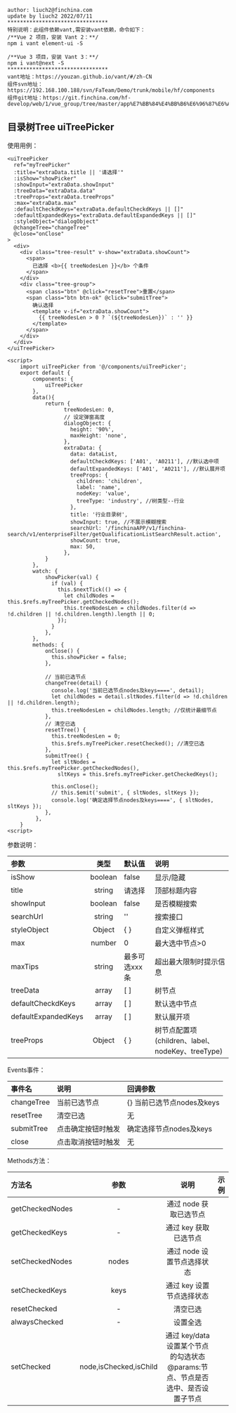 	author: liuch2@finchina.com
	update by liuch2 2022/07/11
	********************************
	特别说明：此组件依赖vant,需安装vant依赖，命令如下：
	/**Vue 2 项目，安装 Vant 2：**/
	npm i vant element-ui -S

	/**Vue 3 项目，安装 Vant 3：**/
	npm i vant@next -S
	********************************
	vant地址：https://youzan.github.io/vant/#/zh-CN
	组件svn地址：https://192.168.100.188/svn/FaTeam/Demo/trunk/mobile/hf/components
	组件git地址：https://git.finchina.com/hf-develop/web/1/vue_group/tree/master/app%E7%BB%84%E4%BB%B6%E6%96%87%E6%A1%A3/app_document


## 目录树Tree uiTreePicker ##

使用用例：

	<uiTreePicker
      ref="myTreePicker"
      :title="extraData.title || '请选择'"
      :isShow="showPicker"
      :showInput="extraData.showInput"
      :treeData="extraData.data"
      :treeProps="extraData.treeProps"
      :max="extraData.max"
      :defaultCheckdKeys="extraData.defaultCheckdKeys || []"
      :defaultExpandedKeys="extraData.defaultExpandedKeys || []"
      :styleObject="dialogObject"
      @changeTree="changeTree"
      @close="onClose"
    >
      <div>
        <div class="tree-result" v-show="extraData.showCount">
          <span>
            已选择 <b>{{ treeNodesLen }}</b> 个条件
          </span>
        </div>
        <div class="tree-group">
          <span class="btn" @click="resetTree">重置</span>
          <span class="btn btn-ok" @click="submitTree">
            确认选择
            <template v-if="extraData.showCount">
              {{ treeNodesLen > 0 ? `(${treeNodesLen})` : '' }}
            </template>
          </span>
        </div>
      </div>
    </uiTreePicker>

	<script>
		import uiTreePicker from '@/components/uiTreePicker';
		export default {
	  		components: {
	    		uiTreePicker
	  		},
			data(){
				return {
					  treeNodesLen: 0,
				      // 设定弹窗高度
				      dialogObject: {
				        height: '90%',
				        maxHeight: 'none',
				      },
				      extraData: {
				        data: dataList,
				        defaultCheckdKeys: ['A01', 'A0211'], //默认选中项
				        defaultExpandedKeys: ['A01', 'A0211'], //默认展开项
				        treeProps: {
				          children: 'children',
				          label: 'name',
				          nodeKey: 'value',
				          treeType: 'industry', //树类型--行业
				        },
				        title: '行业目录树',
				        showInput: true, //不展示模糊搜索
						searchUrl: '/finchinaAPP/v1/finchina-search/v1/enterpriseFilter/getQualificationListSearchResult.action',
				        showCount: true,
				        max: 50,
				      },
				}
			},
			watch: {
			    showPicker(val) {
			      if (val) {
			        this.$nextTick(() => {
			          let childNodes = this.$refs.myTreePicker.getCheckedNodes();
			          this.treeNodesLen = childNodes.filter(d => !d.children || !d.children.length).length || 0;
			        });
			      }
			    },
			},
			methods: {
			    onClose() {
			      this.showPicker = false;
			    },
			
			    // 当前已选节点
			    changeTree(detail) {
			      console.log('当前已选节点nodes及keys====', detail);
			      let childNodes = detail.sltNodes.filter(d => !d.children || !d.children.length);
			      this.treeNodesLen = childNodes.length; //仅统计最细节点
			    },
			    // 清空已选
			    resetTree() {
			      this.treeNodesLen = 0;
			      this.$refs.myTreePicker.resetChecked(); //清空已选
			    },
			    submitTree() {
			      let sltNodes = this.$refs.myTreePicker.getCheckedNodes(),
			        sltKeys = this.$refs.myTreePicker.getCheckedKeys();
			
			      this.onClose();
			      // this.$emit('submit', { sltNodes, sltKeys });
			      console.log('确定选择节点nodes及keys====', { sltNodes, sltKeys });
			    },
			 },
		}
	<script>

 
参数说明：

 参数 | 类型 | 默认值 | 说明 
 :-----| :----: | :----- | :-----
 isShow | boolean | false | 显示/隐藏 
 title | string | 请选择 | 顶部标题内容 
 showInput | boolean | false | 是否模糊搜索
 searchUrl | string | '' | 搜索接口
 styleObject | Object | { } | 自定义弹框样式
 max | number | 0 | 最大选中节点>0
 maxTips | string | 最多可选xxx条 | 超出最大限制时提示信息
 treeData | array | [ ] | 树节点
 defaultCheckdKeys | array | [ ] | 默认选中节点
 defaultExpandedKeys | array | [ ] | 默认展开项
 treeProps | Object | { } | 树节点配置项(children、label、nodeKey、treeType)

Events事件：

 事件名 | 说明 | 回调参数
 :-----| :---- | :-----
 changeTree | 当前已选节点 | {} 当前已选节点nodes及keys
 resetTree | 清空已选 | 无
 submitTree | 点击确定按钮时触发 | 确定选择节点nodes及keys
 close | 点击取消按钮时触发 | 无

Methods方法：

 方法名| 参数 | 说明 | 示例
 :-----| :----: | :----: | :-----
 getCheckedNodes| - | 通过 node 获取已选节点
 getCheckedKeys | - | 通过 key 获取已选节点
 setCheckedNodes | nodes | 通过 node 设置节点选择状态
 setCheckedKeys | keys | 通过 key 设置节点选择状态
 resetChecked | - | 清空已选
 alwaysChecked | - | 设置全选
 setChecked | node,isChecked,isChild | 通过 key/data 设置某个节点的勾选状态 @params:节点、节点是否选中、是否设置子节点
